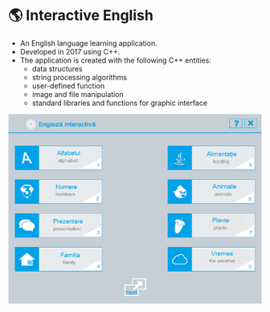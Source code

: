 # 🌎 Interactive English

- An English language learning application.
- Developed in 2017 using C++.
- The application is created with the following C++ entities:
  - data structures 
  - string processing algorithms
  - user-defined function
  - image and file manipulation
  - standard libraries and functions for graphic interface

![App screenshot](screenshot.png)

